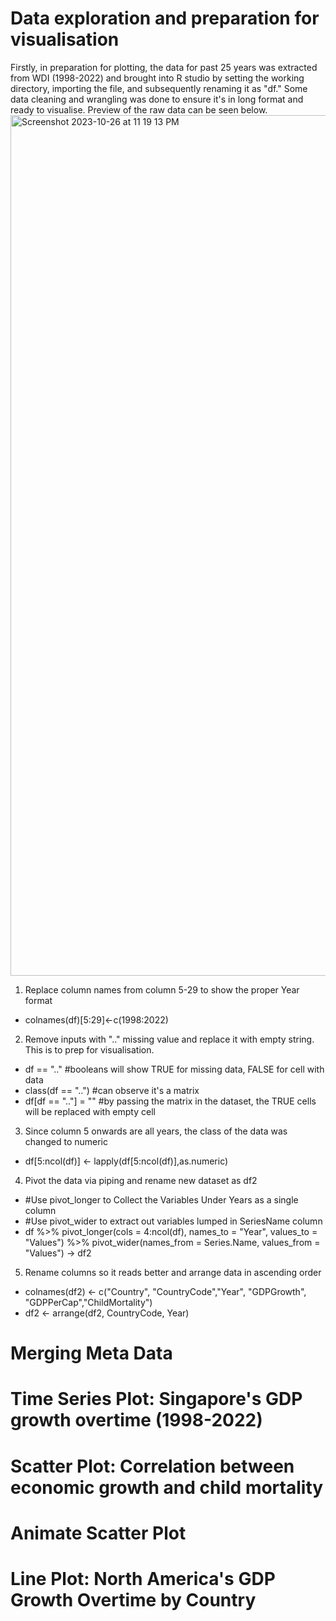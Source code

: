 # Data exploration and preparation for visualisation
Firstly, in preparation for plotting, the data for past 25 years was extracted from WDI (1998-2022) and brought into R studio by setting the working directory, importing the file, and subsequently renaming it as "df." Some data cleaning and wrangling was done to ensure it's in long format and ready to visualise. Preview of the raw data can be seen below.
<img width="1377" alt="Screenshot 2023-10-26 at 11 19 13 PM" src="https://github.com/Kfkyyian1/wdiexploration/assets/146427900/cd989afb-712a-41b9-a0a7-577e9343721a">

1. Replace column names from column 5-29 to show the proper Year format
 - colnames(df)[5:29]<-c(1998:2022)

2. Remove inputs with ".." missing value and replace it with empty string. This is to prep for visualisation.
- df == ".." #booleans will show TRUE for missing data, FALSE for cell with data
- class(df == "..") #can observe it's a matrix
- df[df == ".."] = "" #by passing the matrix in the dataset, the TRUE cells will be replaced with empty cell

3. Since column 5 onwards are all years, the class of the data was changed to numeric
- df[5:ncol(df)] <- lapply(df[5:ncol(df)],as.numeric)

4. Pivot the data via piping and rename new dataset as df2
- #Use pivot_longer to Collect the Variables Under Years as a single column
- #Use pivot_wider to extract out variables lumped in SeriesName column
- df %>% 
  pivot_longer(cols = 4:ncol(df), names_to = "Year", values_to = "Values") %>% 
  pivot_wider(names_from = Series.Name, values_from = "Values") -> df2 

5. Rename columns so it reads better and arrange data in ascending order
- colnames(df2) <- c("Country", "CountryCode","Year", "GDPGrowth", "GDPPerCap","ChildMortality")
- df2 <- arrange(df2, CountryCode, Year)

# Merging Meta Data






# Time Series Plot: Singapore's GDP growth overtime (1998-2022)
# Scatter Plot: Correlation between economic growth and child mortality
# Animate Scatter Plot
# Line Plot: North America's GDP Growth Overtime by Country



